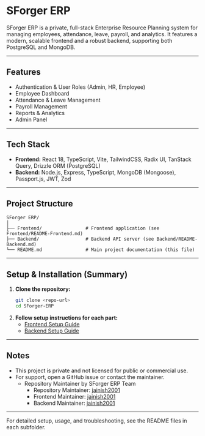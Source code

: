 # SForger ERP

SForger ERP is a private, full-stack Enterprise Resource Planning system for managing employees, attendance, leave, payroll, and analytics. It features a modern, scalable frontend and a robust backend, supporting both PostgreSQL and MongoDB.

---

## Features

- Authentication & User Roles (Admin, HR, Employee)
- Employee Dashboard
- Attendance & Leave Management
- Payroll Management
- Reports & Analytics
- Admin Panel

---

## Tech Stack

- **Frontend:** React 18, TypeScript, Vite, TailwindCSS, Radix UI, TanStack Query, Drizzle ORM (PostgreSQL)
- **Backend:** Node.js, Express, TypeScript, MongoDB (Mongoose), Passport.js, JWT, Zod

---

## Project Structure

```
SForger ERP/
│
├── Frontend/                # Frontend application (see Frontend/README-Frontend.md)
├── Backend/                 # Backend API server (see Backend/README-Backend.md)
└── README.md                # Main project documentation (this file)
```

---

## Setup & Installation (Summary)

1. **Clone the repository:**
   ```bash
   git clone <repo-url>
   cd SForger-ERP
   ```
2. **Follow setup instructions for each part:**
   - [Frontend Setup Guide](./frontend.md)
   - [Backend Setup Guide](./backend.md)

---

## Notes

- This project is private and not licensed for public or commercial use.
- For support, open a GitHub issue or contact the maintainer.
   - Repository Maintainer by SForger ERP Team
      - Repository Maintainer: [jainish2001](https://github.com/jainish2001)
      - Frontend Maintainer: [jainish2001](https://github.com/jainish2001)
      - Backend Maintainer: [jainish2001](https://github.com/jainish2001)
 

---

For detailed setup, usage, and troubleshooting, see the README files in each subfolder. 
